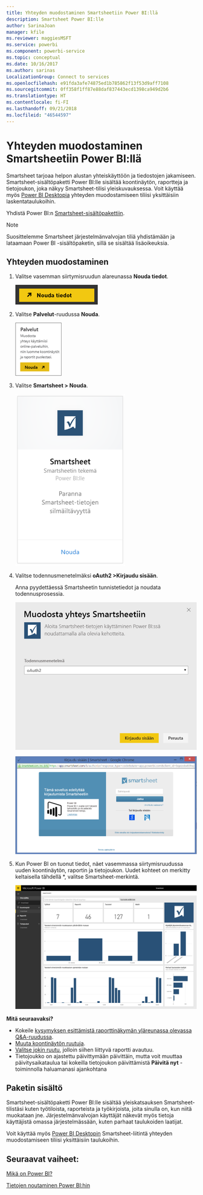 ```yaml
---
title: Yhteyden muodostaminen Smartsheetiin Power BI:llä
description: Smartsheet Power BI:lle
author: SarinaJoan
manager: kfile
ms.reviewer: maggiesMSFT
ms.service: powerbi
ms.component: powerbi-service
ms.topic: conceptual
ms.date: 10/16/2017
ms.author: sarinas
LocalizationGroup: Connect to services
ms.openlocfilehash: e91fda3afe74875ed1b785862f13f53d9aff7108
ms.sourcegitcommit: 0ff358f1ff87e88daf837443ecd1398ca949d2b6
ms.translationtype: HT
ms.contentlocale: fi-FI
ms.lasthandoff: 09/21/2018
ms.locfileid: "46544597"
---
```

# <a name="connect-to-smartsheet-with-power-bi"></a>Yhteyden muodostaminen Smartsheetiin Power BI:llä
Smartsheet tarjoaa helpon alustan yhteiskäyttöön ja tiedostojen jakamiseen. Smartsheet-sisältöpaketti Power BI:lle sisältää koontinäytön, raportteja ja tietojoukon, joka näkyy  Smartsheet-tilisi yleiskuvauksessa. Voit käyttää myös [Power BI Desktopia](desktop-connect-to-data.md) yhteyden muodostamiseen tiliisi yksittäisiin laskentataulukoihin. 

Yhdistä Power BI:n [Smartsheet-sisältöpakettiin](https://app.powerbi.com/groups/me/getdata/services/smartsheet).

>[!NOTE]
>Suosittelemme Smartsheet järjestelmänvalvojan tiliä yhdistämään ja lataamaan Power BI -sisältöpaketin, sillä se sisältää lisäoikeuksia.

## <a name="how-to-connect"></a>Yhteyden muodostaminen
1. Valitse vasemman siirtymisruudun alareunassa **Nouda tiedot**.
   
   ![](media/service-connect-to-smartsheet/pbi_getdata.png)
2. Valitse **Palvelut**-ruudussa **Nouda**.
   
   ![](media/service-connect-to-smartsheet/pbi_getservices.png) 
3. Valitse **Smartsheet \> Nouda**.
   
   ![](media/service-connect-to-smartsheet/smartsheet.png)
4. Valitse todennusmenetelmäksi **oAuth2 \>Kirjaudu sisään**.
   
   Anna pyydettäessä Smartsheetin tunnistetiedot ja noudata todennusprosessia.
   
   ![](media/service-connect-to-smartsheet/creds.png)
   
   ![](media/service-connect-to-smartsheet/creds2.png)
5. Kun Power BI on tuonut tiedot, näet vasemmassa siirtymisruudussa uuden koontinäytön, raportin ja tietojoukon. Uudet kohteet on merkitty keltaisella tähdellä \*, valitse Smartsheet-merkintä.
   
   ![](media/service-connect-to-smartsheet/dashboard.png)

**Mitä seuraavaksi?**

* Kokeile [kysymyksen esittämistä raporttinäkymän yläreunassa olevassa Q&A-ruudussa](consumer/end-user-q-and-a.md).
* [Muuta koontinäytön ruutuja](service-dashboard-edit-tile.md).
* [Valitse jokin ruutu](consumer/end-user-tiles.md), jolloin siihen liittyvä raportti avautuu.
* Tietojoukko on ajastettu päivittymään päivittäin, mutta voit muuttaa päivitysaikataulua tai kokeilla tietojoukon päivittämistä **Päivitä nyt** -toiminnolla haluamanasi ajankohtana

## <a name="whats-included"></a>Paketin sisältö
Smartsheet-sisältöpaketti Power BI:lle sisältää yleiskatsauksen Smartsheet-tilistäsi kuten työtiloista, raporteista ja työkirjoista, joita sinulla on, kun niitä muokataan jne. Järjestelmänvalvojan käyttäjät näkevät myös tietoja käyttäjistä omassa järjestelmässään, kuten parhaat taulukoiden laatijat.  

Voit käyttää myös [Power BI Desktopin](desktop-connect-to-data.md) Smartsheet-liitintä yhteyden muodostamiseen tiliisi yksittäisiin taulukoihin.  

## <a name="next-steps"></a>Seuraavat vaiheet:

[Mikä on Power BI?](power-bi-overview.md)

[Tietojen noutaminen Power BI:hin](service-get-data.md)